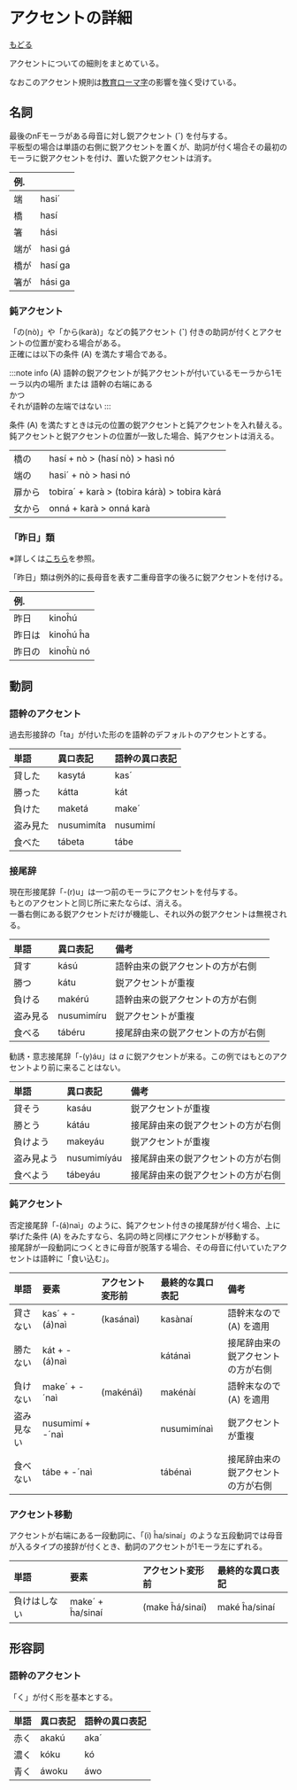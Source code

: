# アクセントの詳細

[もどる](../index.md)

アクセントについての細則をまとめている。

なおこのアクセント規則は[教育ローマ字](https://github.com/NihongoTopics/Kyouro/blob/master/Proposing%20a%20new%20romanization%20system%20of%20Japanese%20(book).pdf)の影響を強く受けている。

## 名詞

最後のnFモーラがある母音に対し鋭アクセント (__´__) を付与する。  
平板型の場合は単語の右側に鋭アクセントを置くが、助詞が付く場合その最初のモーラに鋭アクセントを付け、置いた鋭アクセントは消す。

|例.||
|:---|:---|
|端|hasi´|
|橋|hasí|
|箸|hási|
|端が|hasi gá|
|橋が|hasí ga|
|箸が|hási ga|

### 鈍アクセント

「の(nò)」や「から(karà)」などの鈍アクセント (__`__) 付きの助詞が付くとアクセントの位置が変わる場合がある。  
正確には以下の条件 (A) を満たす場合である。

:::note info
(A) 語幹の鋭アクセントが鈍アクセントが付いているモーラから1モーラ以内の場所 または 語幹の右端にある  
かつ  
それが語幹の左端ではない
:::

条件 (A) を満たすときは元の位置の鋭アクセントと鈍アクセントを入れ替える。  
鈍アクセントと鋭アクセントの位置が一致した場合、鈍アクセントは消える。

|||
|:---|:---|
|橋の|hasí \+ nò \> (hasí nò) \> hasì nó|
|端の|hasi´ \+ nò \> hasi nó|
|扉から|tobira´ \+ karà \> (tobira kárà) \> tobira kàrá|
|女から|onná \+ karà \> onná karà|

### 「昨日」類

※詳しくは[こちら](https://note.com/j9a/n/n7a7910ca3d89)を参照。

「昨日」類は例外的に長母音を表す二重母音字の後ろに鋭アクセントを付ける。

|例.||
|:---|:---|
|昨日|kinoĥú|
|昨日は|kinoĥú ĥa|
|昨日の|kinoĥù nó|

## 動詞

### 語幹のアクセント

過去形接辞の「ta」が付いた形のを語幹のデフォルトのアクセントとする。

|単語|異ロ表記|語幹の異ロ表記|
|:---|:---|:---|
|貸した|kasytá|kas´|
|勝った|kátta|kát|
|負けた|maketá|make´|
|盗み見た|nusumimíta|nusumimí|
|食べた|tábeta|tábe|

### 接尾辞

現在形接尾辞「\-(r)u」は一つ前のモーラにアクセントを付与する。  
もとのアクセントと同じ所に来たならば、消える。  
一番右側にある鋭アクセントだけが機能し、それ以外の鋭アクセントは無視される。

|単語|異ロ表記|備考|
|:---|:---|:---|
|貸す|kású|語幹由来の鋭アクセントの方が右側|
|勝つ|kátu|鋭アクセントが重複|
|負ける|makérú|語幹由来の鋭アクセントの方が右側|
|盗み見る|nusumimíru|鋭アクセントが重複|
|食べる|tábéru|接尾辞由来の鋭アクセントの方が右側|

勧誘・意志接尾辞「\-(y)áu」は _a_ に鋭アクセントが来る。この例ではもとのアクセントより前に来ることはない。

|単語|異ロ表記|備考|
|:---|:---|:---|
|貸そう|kasáu|鋭アクセントが重複|
|勝とう|kátáu|接尾辞由来の鋭アクセントの方が右側|
|負けよう|makeyáu|鋭アクセントが重複|
|盗み見よう|nusumimíyáu|接尾辞由来の鋭アクセントの方が右側|
|食べよう|tábeyáu|接尾辞由来の鋭アクセントの方が右側|

### 鈍アクセント

否定接尾辞「\-(á)naì」のように、鈍アクセント付きの接尾辞が付く場合、上に挙げた条件 (A) をみたすなら、名詞の時と同様にアクセントが移動する。  
接尾辞が一段動詞につくときに母音が脱落する場合、その母音に付いていたアクセントは語幹に「食い込む」。

|単語|要素|アクセント変形前|最終的な異ロ表記|備考|
|:---|:---|:---|:---|:---|
|貸さない|kas´ \+ \-(á)naì|(kasánaì)|kasànaí|語幹末なので (A) を適用|
|勝たない|kát \+ \-(á)naì||kátánaì|接尾辞由来の鋭アクセントの方が右側|
|負けない|make´ \+ \-´naì|(makénáì)|makénàí|語幹末なので (A) を適用|
|盗み見ない|nusumimí \+ \-´naì||nusumimínaì|鋭アクセントが重複|
|食べない|tábe \+ \-´naì||tábénaì|接尾辞由来の鋭アクセントの方が右側|

### アクセント移動

アクセントが右端にある一段動詞に、「(i) ĥa/sinaí」のような五段動詞では母音が入るタイプの接辞が付くとき、動詞のアクセントが1モーラ左にずれる。

|単語|要素|アクセント変形前|最終的な異ロ表記|
|:---|:---|:---|:---|
|負けはしない|make´ \+ ĥa/sinaí|(make ĥá/sinaí)|maké ĥa/sinaí|


## 形容詞

### 語幹のアクセント

「く」が付く形を基本とする。

|単語|異ロ表記|語幹の異ロ表記|
|:---|:---|:---|
|赤く|akakú|aka´|
|濃く|kóku|kó|
|青く|áwoku|áwo|

